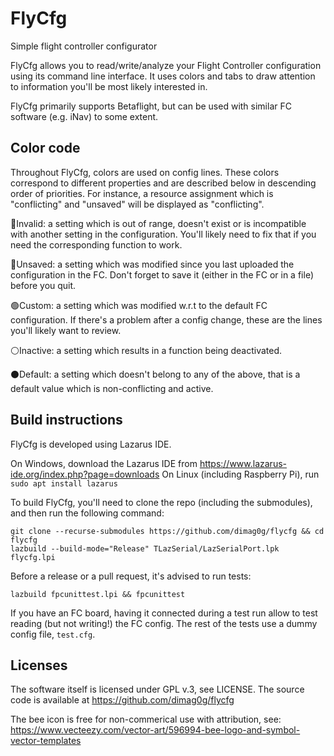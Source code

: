 # FlyCfg
Simple flight controller configurator

FlyCfg allows you to read/write/analyze your Flight Controller configuration using its command line interface. It uses colors and tabs to draw attention to information you'll be most likely interested in.

FlyCfg primarily supports Betaflight, but can be used with similar FC software (e.g. iNav) to some extent.

Color code
---

Throughout FlyCfg, colors are used on config lines. These colors correspond to different properties and are described below in descending order of priorities. For instance, a resource assignment which is "conflicting" and "unsaved" will be displayed as "conflicting".

🔴Invalid: a setting which is out of range, doesn't exist or is incompatible with another setting in the configuration. You'll likely need to fix that if you need the corresponding function to work.

🔵Unsaved: a setting which was modified since you last uploaded the configuration in the FC. Don't forget to save it (either in the FC or in a file) before you quit.

🟢Custom: a setting which was modified w.r.t to the default FC configuration. If there's a problem after a config change, these are the lines you'll likely want to review.

⚪Inactive: a setting which results in a function being deactivated.

⚫Default: a setting which doesn't belong to any of the above, that is a default value which is non-conflicting and active.


Build instructions
---

FlyCfg is developed using Lazarus IDE.

On Windows, download the Lazarus IDE from https://www.lazarus-ide.org/index.php?page=downloads
On Linux (including Raspberry Pi), run `sudo apt install lazarus`

To build FlyCfg, you'll need to clone the repo (including the submodules), and then run the following command:

    git clone --recurse-submodules https://github.com/dimag0g/flycfg && cd flycfg
    lazbuild --build-mode="Release" TLazSerial/LazSerialPort.lpk flycfg.lpi

Before a release or a pull request, it's advised to run tests:

    lazbuild fpcunittest.lpi && fpcunittest

If you have an FC board, having it connected during a test run allow to test reading (but not writing!) the FC config. The rest of the tests use a dummy config file, `test.cfg`.

Licenses
---

The software itself is licensed under GPL v.3, see LICENSE. The source code is available at https://github.com/dimag0g/flycfg

The bee icon is free for non-commerical use with attribution, see: https://www.vecteezy.com/vector-art/596994-bee-logo-and-symbol-vector-templates
